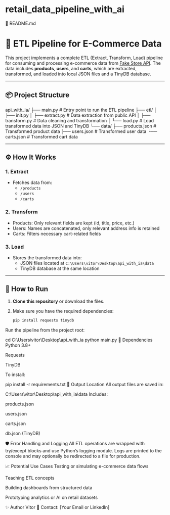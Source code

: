 # retail_data_pipeline_with_ai

📄 README.md

# 🛒 ETL Pipeline for E-Commerce Data

This project implements a complete ETL (Extract, Transform, Load) pipeline for consuming and processing e-commerce data from [Fake Store API](https://fakestoreapi.com/). The data includes **products**, **users**, and **carts**, which are extracted, transformed, and loaded into local JSON files and a TinyDB database.

---

## 📦 Project Structure

api_with_ia/
├── main.py # Entry point to run the ETL pipeline
├── etl/
│ ├── init.py
│ ├── extract.py # Data extraction from public API
│ ├── transform.py # Data cleaning and transformation
│ └── load.py # Load transformed data into JSON and TinyDB
└── data/
├── products.json # Transformed product data
├── users.json # Transformed user data
└── carts.json # Transformed cart data


---

## ⚙️ How It Works

### 1. **Extract**
- Fetches data from:
  - `/products`
  - `/users`
  - `/carts`

### 2. **Transform**
- Products: Only relevant fields are kept (id, title, price, etc.)
- Users: Names are concatenated, only relevant address info is retained
- Carts: Filters necessary cart-related fields

### 3. **Load**
- Stores the transformed data into:
  - JSON files located at `C:\Users\vitor\Desktop\api_with_ia\data`
  - TinyDB database at the same location

---

## 🚀 How to Run

1. **Clone this repository** or download the files.

2. Make sure you have the required dependencies:
   ```bash
   pip install requests tinydb
Run the pipeline from the project root:


cd C:\Users\vitor\Desktop\api_with_ia
python main.py
🧰 Dependencies
Python 3.8+

Requests

TinyDB

To install:


pip install -r requirements.txt
📁 Output Location
All output files are saved in:

C:\Users\vitor\Desktop\api_with_ia\data
Includes:

products.json

users.json

carts.json

db.json (TinyDB)

🛡️ Error Handling and Logging
All ETL operations are wrapped with try/except blocks and use Python’s logging module. Logs are printed to the console and may optionally be redirected to a file for production.

📈 Potential Use Cases
Testing or simulating e-commerce data flows

Teaching ETL concepts

Building dashboards from structured data

Prototyping analytics or AI on retail datasets

✨ Author
Vitor
📧 Contact: [Your Email or LinkedIn]
